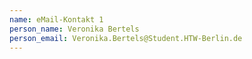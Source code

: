 ```yaml
---
name: eMail-Kontakt 1
person_name: Veronika Bertels
person_email: Veronika.Bertels@Student.HTW-Berlin.de
---
```

